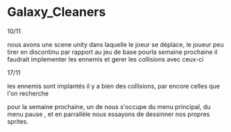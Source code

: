 # Galaxy_Cleaners
 

10/11

nous avons une scene unity dans laquelle le joeur se déplace, le joueur peu tirer en discontinu par rapport au jeu de base 
pourla semaine prochaine il faudrait implementer les ennemis et gerer les collisions avec ceux-ci


17/11

les ennemis sont implantés il y a bien des collisions, par encore celles que l'on recherche 

pour la semaine prochaine, un de nous s'occupe du menu principal, du menu pause , et en parrallèle nous essayons de dessinner nos propres sprites.

